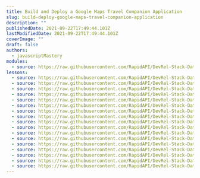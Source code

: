 ```yaml
---
title: Build and Deploy a Google Maps Travel Companion Application
slug: build-deploy-google-maps-travel-companion-application
description: ""
publishedDate: 2021-09-22T17:49:44.101Z
lastModifiedDate: 2021-09-22T17:49:44.101Z
coverImage: ""
draft: false
authors:
  - javascriptMastery
modules:
  - source: https://raw.githubusercontent.com/RapidAPI/DevRel-Stack-Data/dev/lms/courses/build-deploy-google-maps-travel-companion-application/index.md
lessons:
  - source: https://raw.githubusercontent.com/RapidAPI/DevRel-Stack-Data/dev/lms/courses/build-deploy-google-maps-travel-companion-application/intro.md
  - source: https://raw.githubusercontent.com/RapidAPI/DevRel-Stack-Data/dev/lms/courses/build-deploy-google-maps-travel-companion-application/setup.md
  - source: https://raw.githubusercontent.com/RapidAPI/DevRel-Stack-Data/dev/lms/courses/build-deploy-google-maps-travel-companion-application/demo.md
  - source: https://raw.githubusercontent.com/RapidAPI/DevRel-Stack-Data/dev/lms/courses/build-deploy-google-maps-travel-companion-application/project-setup.md
  - source: https://raw.githubusercontent.com/RapidAPI/DevRel-Stack-Data/dev/lms/courses/build-deploy-google-maps-travel-companion-application/folder-structure.md
  - source: https://raw.githubusercontent.com/RapidAPI/DevRel-Stack-Data/dev/lms/courses/build-deploy-google-maps-travel-companion-application/header.md
  - source: https://raw.githubusercontent.com/RapidAPI/DevRel-Stack-Data/dev/lms/courses/build-deploy-google-maps-travel-companion-application/map.md
  - source: https://raw.githubusercontent.com/RapidAPI/DevRel-Stack-Data/dev/lms/courses/build-deploy-google-maps-travel-companion-application/list.md
  - source: https://raw.githubusercontent.com/RapidAPI/DevRel-Stack-Data/dev/lms/courses/build-deploy-google-maps-travel-companion-application/working-apis.md
  - source: https://raw.githubusercontent.com/RapidAPI/DevRel-Stack-Data/dev/lms/courses/build-deploy-google-maps-travel-companion-application/place-card.md
  - source: https://raw.githubusercontent.com/RapidAPI/DevRel-Stack-Data/dev/lms/courses/build-deploy-google-maps-travel-companion-application/display-places-map.md
  - source: https://raw.githubusercontent.com/RapidAPI/DevRel-Stack-Data/dev/lms/courses/build-deploy-google-maps-travel-companion-application/scroll-places-filters.md
  - source: https://raw.githubusercontent.com/RapidAPI/DevRel-Stack-Data/dev/lms/courses/build-deploy-google-maps-travel-companion-application/places-search.md
  - source: https://raw.githubusercontent.com/RapidAPI/DevRel-Stack-Data/dev/lms/courses/build-deploy-google-maps-travel-companion-application/weather-api.md
  - source: https://raw.githubusercontent.com/RapidAPI/DevRel-Stack-Data/dev/lms/courses/build-deploy-google-maps-travel-companion-application/change-map-styles.md
  - source: https://raw.githubusercontent.com/RapidAPI/DevRel-Stack-Data/dev/lms/courses/build-deploy-google-maps-travel-companion-application/env.md
  - source: https://raw.githubusercontent.com/RapidAPI/DevRel-Stack-Data/dev/lms/courses/build-deploy-google-maps-travel-companion-application/deployment.md
---
```

